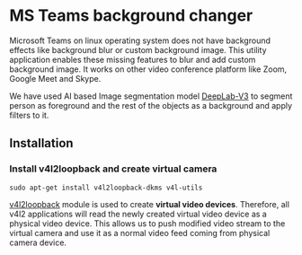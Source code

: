 # MS Teams background changer

Microsoft Teams on linux operating system does not have background effects like background blur or custom background image. This utility application enables these missing features to blur and add custom background image. It works on other video conference platform like Zoom, Google Meet and Skype. 

We have used AI based Image segmentation model [DeepLab-V3](https://ai.googleblog.com/2018/03/semantic-image-segmentation-with.html) to segment person as foreground and the rest of the objects as a background and apply filters to it.


## Installation

### Install v4l2loopback and create virtual camera

    sudo apt-get install v4l2loopback-dkms v4l-utils

[v4l2loopback](https://github.com/umlaeute/v4l2loopback) module is used to create **virtual video devices**. Therefore, all v4l2 applications will read the newly created virtual video device as a physical video device. This allows us to push modified video stream to the virtual camera and use it as a normal video feed coming from physical camera device. 